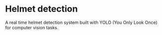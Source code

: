 # Helmet detection
A real time helmet detection system built with YOLO (You Only Look Once) for computer vision tasks.
